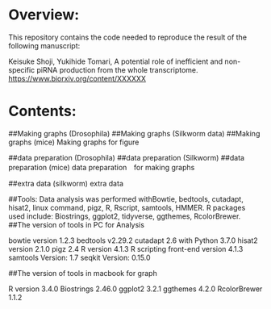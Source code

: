 # Overview:

This repository contains the code needed to reproduce the result of the following manuscript:

Keisuke Shoji, Yukihide Tomari, A potential role of inefficient and non-specific piRNA production from the whole transcriptome.
https://www.biorxiv.org/content/XXXXXX

# Contents:
##Making graphs (Drosophila)
##Making graphs (Silkworm data)
##Making graphs (mice)
Making graphs for figure	

##data preparation (Drosophila)	
##data preparation (Silkworm)
##data preparation (mice)
data preparation　for making graphs
	
##extra data (silkworm)
extra data

##Tools:
Data analysis was performed withBowtie, bedtools, cutadapt, hisat2, linux command, pigz, R, Rscript, samtools, HMMER. R packages used include: Biostrings, ggplot2, tidyverse, ggthemes, RcolorBrewer.
##The version of tools in PC for Analysis

bowtie version 1.2.3 bedtools v2.29.2 cutadapt 2.6 with Python 3.7.0 hisat2 version 2.1.0 pigz 2.4 R version 4.1.3 R scripting front-end version 4.1.3 samtools Version: 1.7 seqkit Version: 0.15.0 


##The version of tools in macbook for graph

R version 3.4.0 Biostrings 2.46.0 ggplot2 3.2.1 ggthemes 4.2.0 RcolorBrewer 1.1.2
